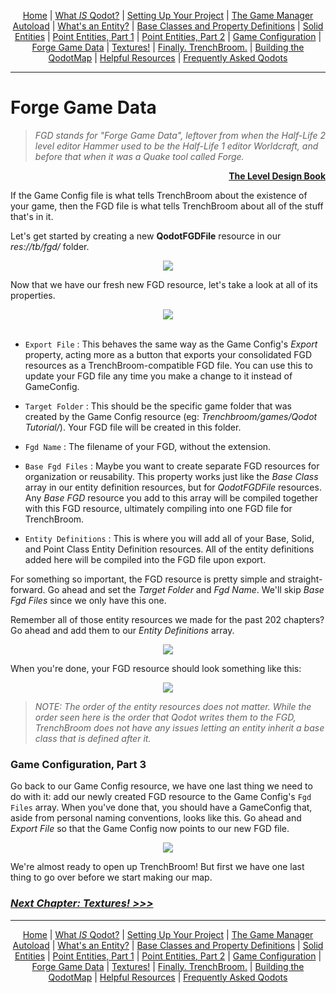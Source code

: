 <p align=center>
<a href="../readme.md">Home</a> |
<a href="qodot.md">What <i>IS</i> Qodot?</a> | 
<a href="setup.md">Setting Up Your Project</a> | 
<a href="gamemanager.md">The Game Manager Autoload</a> | 
<a href="entities.md">What's an Entity?</a> | 
<a href="baseclass.md">Base Classes and Property Definitions</a> | 
<a href="solidclass.md">Solid Entities</a> | 
<a href="pointclass.md">Point Entities, Part 1</a> | 
<a href="pointclass2.md">Point Entities, Part 2</a> | 
<a href="gameconfig.md">Game Configuration</a> | 
<a href="fgd.md">Forge Game Data</a> | 
<a href="textures.md">Textures!</a> | 
<a href="trenchbroom.md">Finally. TrenchBroom.</a> | 
<a href="qodotmap.md">Building the QodotMap</a> | 
<a href="resources.md">Helpful Resources</a> |
<a href="faq.md">Frequently Asked Qodots</a> 
</p>

---

# Forge Game Data

> _FGD stands for "Forge Game Data", leftover from when the Half-Life 2 level editor Hammer used to be the Half-Life 1 editor Worldcraft, and before that when it was a Quake tool called Forge._

<p align=right><a href="https://book.leveldesignbook.com/appendix/resources/formats/fgd#history"><b>The Level Design Book</b></a><br>

If the Game Config file is what tells TrenchBroom about the existence of your game, then the FGD file is what tells TrenchBroom about all of the stuff that's in it.

Let's get started by creating a new **QodotFGDFile** resource in our _res://tb/fgd/_ folder.

<p align=center><img src="../images/fgd0.png"><br>

Now that we have our fresh new FGD resource, let's take a look at all of its properties.

<p align=center><img src="../images/fgd1.png"><br><br>

- `Export File` : This behaves the same way as the Game Config's _Export_ property, acting more as a button that exports your consolidated FGD resources as a TrenchBroom-compatible FGD file. You can use this to update your FGD file any time you make a change to it instead of GameConfig.

- `Target Folder` : This should be the specific game folder that was created by the Game Config resource (eg: _Trenchbroom/games/Qodot Tutorial/_). Your FGD file will be created in this folder.

- `Fgd Name` : The filename of your FGD, without the extension.

- `Base Fgd Files` : Maybe you want to create separate FGD resources for organization or reusability. This property works just like the _Base Class_ array in our entity definition resources, but for _QodotFGDFile_ resources. Any _Base FGD_ resource you add to this array will be compiled together with this FGD resource, ultimately compiling into one FGD file for TrenchBroom.

- `Entity Definitions` : This is where you will add all of your Base, Solid, and Point Class Entity Definition resources. All of the entity definitions added here will be compiled into the FGD file upon export.

For something so important, the FGD resource is pretty simple and straight-forward. Go ahead and set the _Target Folder_ and _Fgd Name_. We'll skip _Base Fgd Files_ since we only have this one.

Remember all of those entity resources we made for the past 202 chapters? Go ahead and add them to our _Entity Definitions_ array.

<p align=center><img src="../images/all-of-them-palpatine.gif">

When you're done, your FGD resource should look something like this:

<p align=center><img src="../images/fgd2.png">

> _NOTE: The order of the entity resources does not matter. While the order seen here is the order that Qodot writes them to the FGD, TrenchBroom does not have any issues letting an entity inherit a base class that is defined after it._

### Game Configuration, Part 3

Go back to our Game Config resource, we have one last thing we need to do with it: add our newly created FGD resource to the Game Config's `Fgd Files` array. When you've done that, you should have a GameConfig that, aside from personal naming conventions, looks like this. Go ahead and _Export File_ so that the Game Config now points to our new FGD file.

<p align=center><img src="../images/tb_config3.png"><br>

We're almost ready to open up TrenchBroom! But first we have one last thing to go over before we start making our map.

### [**_Next Chapter: Textures! >>>_**](textures.md)

---

<p align=center>
<a href="../readme.md">Home</a> |
<a href="qodot.md">What <i>IS</i> Qodot?</a> | 
<a href="setup.md">Setting Up Your Project</a> | 
<a href="gamemanager.md">The Game Manager Autoload</a> | 
<a href="entities.md">What's an Entity?</a> | 
<a href="baseclass.md">Base Classes and Property Definitions</a> | 
<a href="solidclass.md">Solid Entities</a> | 
<a href="pointclass.md">Point Entities, Part 1</a> | 
<a href="pointclass2.md">Point Entities, Part 2</a> | 
<a href="gameconfig.md">Game Configuration</a> | 
<a href="fgd.md">Forge Game Data</a> | 
<a href="textures.md">Textures!</a> | 
<a href="trenchbroom.md">Finally. TrenchBroom.</a> | 
<a href="qodotmap.md">Building the QodotMap</a> | 
<a href="resources.md">Helpful Resources</a> |
<a href="faq.md">Frequently Asked Qodots</a> 
</p>